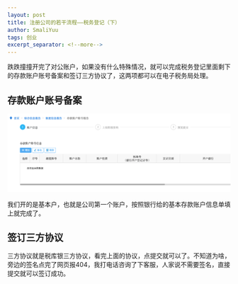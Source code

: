 ```yaml
---
layout: post
title: 注册公司的若干流程——税务登记（下）
author: SmaliYuu
tags: 创业
excerpt_separator: <!--more-->
---
```


跌跌撞撞开完了对公账户，如果没有什么特殊情况，就可以完成税务登记里面剩下的存款账户账号备案和签订三方协议了，这两项都可以在电子税务局处理。

<!--more-->


## 存款账户账号备案

![存款账户账号备案](../assets/post-images/1685070665.png)  

我们开的是基本户，也就是公司第一个账户，按照银行给的基本存款账户信息单填上就完成了。


## 签订三方协议

三方协议就是税库银三方协议，看完上面的协议，点提交就可以了。不知道为啥，旁边的签名点完了网页报404，我打电话咨询了下客服，人家说不需要签名，直接提交就可以签订成功。
